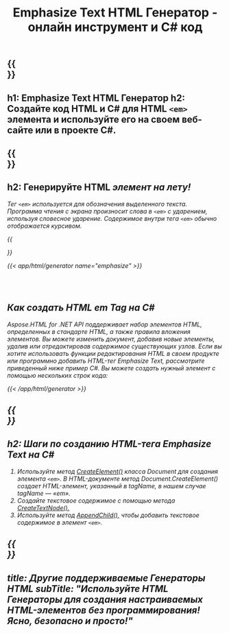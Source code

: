 ﻿---
translation: true
title: Emphasize Text HTML Генератор - онлайн инструмент и C# код
template: /templates/_template-generators-child.md
description: Генератор Emphasize Text HTML создает код HTML и C# для HTML em тега. Генерируйте код и используйте его на своем веб-сайте или в C# проекте.
url: /net/generators/emphasize/
platformtag: net
family: html
generator: Emphasize Text HTML Генератор
element: HTML em tag
tag: emphasize
---

{{<section banner>}}
---
h1: Emphasize Text HTML Генератор
h2: Создайте код HTML и C# для HTML `<em>` элемента и используйте его на своем веб-сайте или в проекте C#.
---

{{<section overview>}}
---
h2: Генерируйте HTML <em> элемент на лету!
---

Тег `<em>` используется для обозначения выделенного текста. Программа чтения с экрана произносит слова в `<em>` с ударением, используя словесное ударение. Содержимое внутри тега `<em>` обычно отображается курсивом.

{{<section plugin>}}

{{< app/html/generator name="emphasize" >}}

<br><br>
<h2> Как создать HTML em Tag на C#</h2>

Aspose.HTML for .NET API поддерживает набор элементов HTML, определенных в стандарте HTML, а также правила вложения элементов. Вы можете изменить документ, добавив новые элементы, удалив или отредактировав содержимое существующих узлов. Если вы хотите использовать функции редактирования HTML в своем продукте или программно добавить HTML-тег Emphasize Text, рассмотрите приведенный ниже пример C#. Вы можете создать нужный элемент с помощью нескольких строк кода:

{{< /app/html/generator >}}

{{<section steps>}}
---
h2: Шаги по созданию HTML-тега Emphasize Text на C#
---
1. Используйте метод [CreateElement()](https://reference.aspose.com/html/net/aspose.html.dom/document/createelement/) класса Document для создания элемента `<em>`. В HTML-документе метод Document.CreateElement() создает HTML-элемент, указанный в tagName, в нашем случае tagName — «em».
2. Создайте текстовое содержимое с помощью метода [CreateTextNode().](https://reference.aspose.com/html/net/aspose.html.dom/document/createtextnode/)
3. Используйте метод [AppendChild(),](https://reference.aspose.com/html/net/aspose.html.dom/node/appendchild/) чтобы добавить текстовое содержимое в элемент `<em>`.

{{<section other-generators>}}
---
title: Другие поддерживаемые Генераторы HTML
subTitle: "Используйте HTML Генераторы для создания настраиваемых HTML-элементов без программирования! Ясно, безопасно и просто!"
---